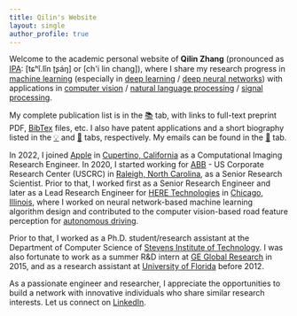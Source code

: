 ```yaml
---
title: Qilin's Website 
layout: single
author_profile: true
---
```


Welcome to the academic personal website of __Qilin Zhang__ (pronounced as [IPA](https://en.wikipedia.org/wiki/International_Phonetic_Alphabet): \[tɕʰǐ.lǐn ʈʂáŋ\] or \[ch'i lin chang\]), where I share my research progress in [machine learning](https://en.wikipedia.org/wiki/Machine_learning) (especially in [deep learning](https://en.wikipedia.org/wiki/Deep_learning) / [deep neural networks](https://en.wikipedia.org/wiki/Artificial_neural_network)) with applications in [computer vision](https://en.wikipedia.org/wiki/Computer_vision) / [natural language processing](https://en.wikipedia.org/wiki/Natural_language_processing) / [signal processing](https://en.wikipedia.org/wiki/Signal_processing).  

My complete publication list is in the [📚](https://qilin-zhang.github.io/publications/) tab, with links to full-text preprint PDF, [BibTex](https://en.wikipedia.org/wiki/BibTeX) files, etc. I also have patent applications and a short biography listed in the [💡](https://qilin-zhang.github.io/patents/) and [👤](https://qilin-zhang.github.io/bio/) tabs, respectively. My emails can be found in the [📧](https://qilin-zhang.github.io/contact/) tab. 

In 2022, I joined [Apple](https://en.wikipedia.org/wiki/Apple_Inc.) in [Cupertino, California](https://en.wikipedia.org/wiki/Cupertino,_California) as a Computational Imaging Research Engineer. In 2020, I started working for [ABB](https://en.wikipedia.org/wiki/ABB) - US Corporate Research Center (USCRC) in [Raleigh, North Carolina](https://en.wikipedia.org/wiki/Raleigh,_North_Carolina), as a Senior Research Scientist. Prior to that, I worked first as a Senior Research Engineer and later as a Lead Research Engineer for [HERE Technologies](https://en.wikipedia.org/wiki/Here_Technologies) in [Chicago, Illinois](https://en.wikipedia.org/wiki/Chicago), where I worked on neural network-based machine learning algorithm design and contributed to the computer vision-based road feature perception for [autonomous driving](https://en.wikipedia.org/wiki/Self-driving_car). 

Prior to that, I worked as a Ph.D. student/research assistant at the Department of Computer Science of [Stevens Institute of Technology](https://en.wikipedia.org/wiki/Stevens_Institute_of_Technology). I was also fortunate to work as a summer R&D intern at [GE Global Research](https://en.wikipedia.org/wiki/GE_Global_Research) in 2015, and as a research assistant at [University of Florida](https://en.wikipedia.org/wiki/University_of_Florida) before 2012. 

As a passionate engineer and researcher, I appreciate the opportunities to build a network with innovative individuals who share similar research interests. Let us connect on <a href="https://www.linkedin.com/in/{{ site.author.linkedin }}"><i class="fa fa-fw fa-linkedin-square" aria-hidden="true"></i>LinkedIn</a>. 
 
